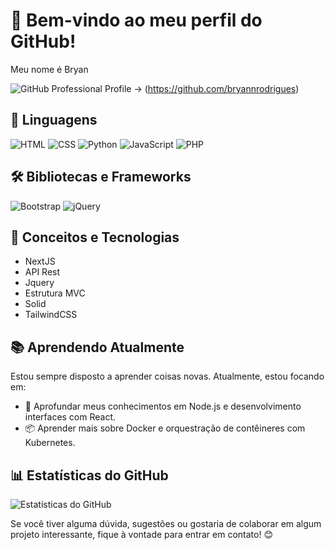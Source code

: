 # 👋 Bem-vindo ao meu perfil do GitHub!

Meu nome é Bryan


 ![GitHub](https://img.shields.io/badge/github-%23121011.svg?style=for-the-badge&logo=github&logoColor=white) Professional Profile -> (https://github.com/bryannrodrigues)

## 🚀 Linguagens

![HTML](https://img.shields.io/badge/HTML-5-red)
![CSS](https://img.shields.io/badge/CSS-3-blue)
![Python](https://img.shields.io/badge/Python-3-yellow)
![JavaScript](https://img.shields.io/badge/JavaScript-ES6-yellowgreen)
![PHP](https://img.shields.io/badge/PHP-8.1-purple)

## 🛠️ Bibliotecas e Frameworks

![Bootstrap](https://img.shields.io/badge/Bootstrap-4.5-blueviolet)
![jQuery](https://img.shields.io/badge/jQuery-3.5-orange)

## 🌟 Conceitos e Tecnologias

- NextJS
- API Rest
- Jquery
- Estrutura MVC
- Solid
- TailwindCSS

## 📚 Aprendendo Atualmente

Estou sempre disposto a aprender coisas novas. Atualmente, estou focando em:

- 🚀 Aprofundar meus conhecimentos em Node.js e desenvolvimento interfaces com React.
- 📦 Aprender mais sobre Docker e orquestração de contêineres com Kubernetes.

## 📊 Estatísticas do GitHub

![Estatísticas do GitHub](https://github-readme-stats.vercel.app/api?username=bryanjulio&show_icons=true&theme=radical&rank_icon=github)

Se você tiver alguma dúvida, sugestões ou gostaria de colaborar em algum projeto interessante, fique à vontade para entrar em contato! 😊
